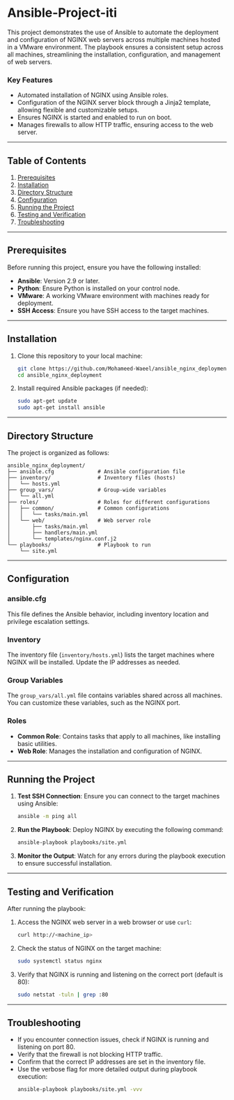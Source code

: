 # Ansible-Project-iti
This project demonstrates the use of Ansible to automate the deployment and configuration of NGINX web servers across multiple machines hosted in a VMware environment. The playbook ensures a consistent setup across all machines, streamlining the installation, configuration, and management of web servers.

### Key Features
- Automated installation of NGINX using Ansible roles.
- Configuration of the NGINX server block through a Jinja2 template, allowing flexible and customizable setups.
- Ensures NGINX is started and enabled to run on boot.
- Manages firewalls to allow HTTP traffic, ensuring access to the web server.

---

## Table of Contents
1. [Prerequisites](#prerequisites)
2. [Installation](#installation)
3. [Directory Structure](#directory-structure)
4. [Configuration](#configuration)
5. [Running the Project](#running-the-project)
6. [Testing and Verification](#testing-and-verification)
7. [Troubleshooting](#troubleshooting)

---

## Prerequisites

Before running this project, ensure you have the following installed:
- **Ansible**: Version 2.9 or later.
- **Python**: Ensure Python is installed on your control node.
- **VMware**: A working VMware environment with machines ready for deployment.
- **SSH Access**: Ensure you have SSH access to the target machines.

---

## Installation

1. Clone this repository to your local machine:
   ```bash
   git clone https://github.com/Mohameed-Waeel/ansible_nginx_deployment.git
   cd ansible_nginx_deployment
   ```

2. Install required Ansible packages (if needed):
   ```bash
   sudo apt-get update
   sudo apt-get install ansible
   ```

---

## Directory Structure

The project is organized as follows:

```
ansible_nginx_deployment/
├── ansible.cfg              # Ansible configuration file
├── inventory/               # Inventory files (hosts)
│   └── hosts.yml
├── group_vars/              # Group-wide variables
│   └── all.yml
├── roles/                   # Roles for different configurations
│   ├── common/              # Common configurations
│   │   └── tasks/main.yml
│   └── web/                 # Web server role
│       ├── tasks/main.yml
│       ├── handlers/main.yml
│       └── templates/nginx.conf.j2
└── playbooks/               # Playbook to run
    └── site.yml
```

---

## Configuration

### ansible.cfg
This file defines the Ansible behavior, including inventory location and privilege escalation settings.

### Inventory
The inventory file (`inventory/hosts.yml`) lists the target machines where NGINX will be installed. Update the IP addresses as needed.

### Group Variables
The `group_vars/all.yml` file contains variables shared across all machines. You can customize these variables, such as the NGINX port.

### Roles
- **Common Role**: Contains tasks that apply to all machines, like installing basic utilities.
- **Web Role**: Manages the installation and configuration of NGINX.

---

## Running the Project

1. **Test SSH Connection**: Ensure you can connect to the target machines using Ansible:
   ```bash
   ansible -m ping all
   ```

2. **Run the Playbook**: Deploy NGINX by executing the following command:
   ```bash
   ansible-playbook playbooks/site.yml 
   ```

3. **Monitor the Output**: Watch for any errors during the playbook execution to ensure successful installation.

---

## Testing and Verification

After running the playbook:

1. Access the NGINX web server in a web browser or use `curl`:
   ```bash
   curl http://<machine_ip>
   ```

2. Check the status of NGINX on the target machine:
   ```bash
   sudo systemctl status nginx
   ```

3. Verify that NGINX is running and listening on the correct port (default is 80):
   ```bash
   sudo netstat -tuln | grep :80
   ```

---

## Troubleshooting

- If you encounter connection issues, check if NGINX is running and listening on port 80.
- Verify that the firewall is not blocking HTTP traffic.
- Confirm that the correct IP addresses are set in the inventory file.
- Use the verbose flag for more detailed output during playbook execution:
   ```bash
   ansible-playbook playbooks/site.yml -vvv
   ```
